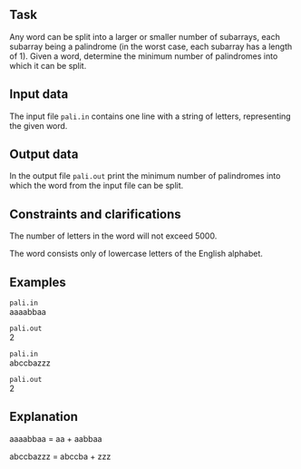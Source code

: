 ## Task

Any word can be split into a larger or smaller number of subarrays, each subarray being a palindrome (in the worst case, each subarray has a length of $1$). Given a word, determine the minimum number of palindromes into which it can be split.

## Input data

The input file `pali.in` contains one line with a string of letters, representing the given word.

## Output data

In the output file `pali.out` print the minimum number of palindromes into which the word from the input file can be split.

## Constraints and clarifications

The number of letters in the word will not exceed $5000$.

The word consists only of lowercase letters of the English alphabet.

## Examples

`pali.in`  
aaaabbaa

`pali.out`  
$2$

`pali.in`  
abccbazzz

`pali.out`  
$2$

## Explanation

aaaabbaa = aa + aabbaa

abccbazzz = abccba + zzz